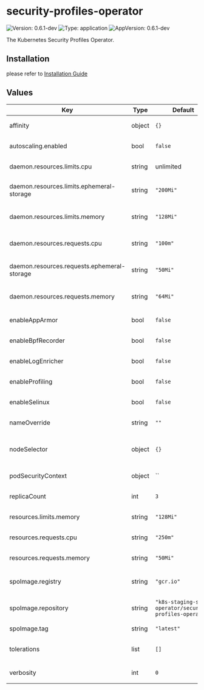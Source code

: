 # security-profiles-operator

![Version: 0.6.1-dev](https://img.shields.io/badge/Version-0.6.1--dev-informational?style=flat-square) ![Type: application](https://img.shields.io/badge/Type-application-informational?style=flat-square) ![AppVersion: 0.6.1-dev](https://img.shields.io/badge/AppVersion-0.6.1--dev-informational?style=flat-square)

The Kubernetes Security Profiles Operator.

## Installation

please refer to [Installation Guide](https://github.com/kubernetes-sigs/security-profiles-operator/blob/main/installation-usage.md#installation-using-helm)

## Values

| Key | Type | Default | Description |
|-----|------|---------|-------------|
| affinity | object | `{}` | `pod affinity rules` |
| autoscaling.enabled | bool | `false` | `enable autoscaling or not` |
| daemon.resources.limits.cpu | string | unlimited | `cpu limits for the daemonset` |
| daemon.resources.limits.ephemeral-storage | string | `"200Mi"` | `storage limits for the daemonset` |
| daemon.resources.limits.memory  | string | `"128Mi"` | `memory limits for the daemonset` |
| daemon.resources.requests.cpu | string | `"100m"` | `cpu requests for the daemonset` |
| daemon.resources.requests.ephemeral-storage | string | `"50Mi"` | `storage requests for the daemonset` |
| daemon.resources.requests.memory | string | `"64Mi"` | `memory requests for the daemonset` |
| enableAppArmor | bool | `false` | `enable apparmor or not` |
| enableBpfRecorder | bool | `false` | `enable BpfRecorder or not` |
| enableLogEnricher | bool | `false` | `enable log enricher or not` |
| enableProfiling | bool | `false` | `enable profiling or not` |
| enableSelinux | bool | `false` | `enable selinux or not` |
| nameOverride | string | `""` | `used for generating labels` |
| nodeSelector | object | `{}` | `specify on which node to deploy the workload` |
| podSecurityContext | object | `` | `pod security contexts` |
| replicaCount | int | `3` | `the number of replicas of the pods` |
| resources.limits.memory | string | `"128Mi"` | `memory limits for the pod` |
| resources.requests.cpu | string | `"250m"` | `cpu requests for the pod` |
| resources.requests.memory | string | `"50Mi"` | `memory requests for pod` |
| spoImage.registry | string | `"gcr.io"` | `the registry for the spoImage` |
| spoImage.repository | string | `"k8s-staging-sp-operator/security-profiles-operator"` | `the repository for the spoImage` |
| spoImage.tag | string | `"latest"` | `tag for spoImage` |
| tolerations | list | `[]` | `a list of pod tolerations rules` |
| verbosity | int | `0` | `the log level for the spo` |
